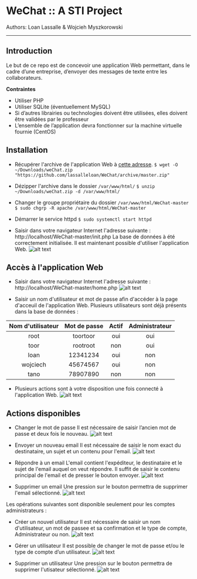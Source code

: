 # WeChat :: A STI Project
Authors: Loan Lassalle & Wojcieh Myszkorowski
***

## Introduction

Le but de ce repo est de concevoir une application Web permettant, dans le cadre d’une entreprise, d’envoyer des messages de texte entre les collaborateurs.

**Contraintes**
- Utiliser PHP
- Utiliser SQLite (éventuellement MySQL)
- Si d’autres librairies ou technologies doivent être utilisées, elles doivent être validées par le professeur
- L’ensemble de l’application devra fonctionner sur la machine virtuelle fournie (CentOS)

## Installation

* Récupérer l'archive de l'application Web à [cette adresse](https://github.com/lassalleloan/WeChat/archive/master.zip "Archive ZIP").
   `$ wget -O ~/Downloads/weChat.zip "https://github.com/lassalleloan/WeChat/archive/master.zip"`

* Dézipper l'archive dans le dossier `/var/www/html/`
   `$ unzip ~/Downloads/weChat.zip -d /var/www/html/`

* Changer le groupe propriétaire du dossier `/var/www/html/WeChat-master` 
   `$ sudo chgrp -R apache /var/www/html/WeChat-master`

* Démarrer le service httpd
   `$ sudo systemctl start httpd`

* Saisir dans votre navigateur Internet l'adresse suivante : http://localhost/WeChat-master/init.php
  La base de données à été correctement initialisée. Il est maintenant possible d'utiliser l'application Web.
  ![alt text](./images_manuel/init.jpg "Initialisation de la base de données")

## Accès à l'application Web

* Saisir dans votre navigateur Internet l'adresse suivante : http://localhost/WeChat-master/home.php
  ![alt text](./images_manuel/login.jpg "Page de connexion")

* Saisir un nom d'utilisateur et mot de passe afin d'accéder à la page d'acceuil de l'application Web.
  Plusieurs utilisateurs sont déjà présents dans la base de données :

| Nom d'utilisateur | Mot de passe | Actif | Administrateur |
|:-----------------:|:------------:|:-----:|:--------------:|
|        root       |   toortoor   |  oui  |       oui      |
|        toor       |   rootroot   |  non  |       oui      |
|        loan       |   12341234   |  oui  |       non      |
|      wojciech     |   45674567   |  oui  |       non      |
|        tano       |   78907890   |  non  |       non      |

* Plusieurs actions sont à votre disposition une fois connecté à l'application Web.
  ![alt text](./images_manuel/home.jpg "Page principale")

## Actions disponibles

* Changer le mot de passe
   Il est nécessaire de saisir l’ancien mot de passe et deux fois le nouveau.
   ![alt text](./images_manuel/changePassword.jpg "Changer le mot de passe")
   
* Envoyer un nouveau email
   Il est nécessaire de saisir le nom exact du destinataire, un sujet et un contenu pour l'email.
   ![alt text](./images_manuel/writeMail.jpg "Envoyer un nouveau email")
   
* Répondre à un email
   L'email contient l'expéditeur, le destinataire et le sujet de l'email auquel on veut répondre.
   Il suffit de saisir le contenu principal de l'email et de presser le bouton envoyer.
   ![alt text](./images_manuel/reply.jpg "Répondre à un email")
   
* Supprimer un email
   Une pression sur le bouton permettra de supprimer l'email sélectionné.
   ![alt text](./images_manuel/delete_mail.jpg "Supprimer un email")

Les opérations suivantes sont disponible seulement pour les comptes administrateurs :

* Créer un nouvel utilisateur
   Il est nécessaire de saisir un nom d'utilisateur, un mot de passee et sa confirmation et le type de compte, Administrateur ou non.
   ![alt text](./images_manuel/create_user.jpg "Créer un nouvel utilisateur")

* Gérer un utilisateur
   Il est possible de changer le mot de passe et/ou le type de compte d’un utilisateur.
   ![alt text](./images_manuel/manage_user.jpg "Gérer un utilisateur")

* Supprimer un utilisateur
   Une pression sur le bouton permettra de supprimer l'utisateur sélectionné.
   ![alt text](./images_manuel/delete_user.jpg "Supprimer un utilisateur")
